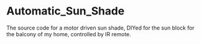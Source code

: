 # Automatic_Sun_Shade
The source code for a motor driven sun shade, DIYed for the sun block for the balcony of my home, controlled by IR remote.
